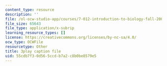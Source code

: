 ```yaml
---
content_type: resource
description: ''
file: /ol-ocw-studio-app/courses/7-012-introduction-to-biology-fall-2004/55cdb7f30d565ccdb7a2c8b0be8579e5_ztgHcRV1zI0.vtt
file_size: 65643
file_type: application/x-subrip
learning_resource_types: []
license: https://creativecommons.org/licenses/by-nc-sa/4.0/
ocw_type: OCWFile
resourcetype: Other
title: 3play caption file
uid: 55cdb7f3-0d56-5ccd-b7a2-c8b0be8579e5
---
```

